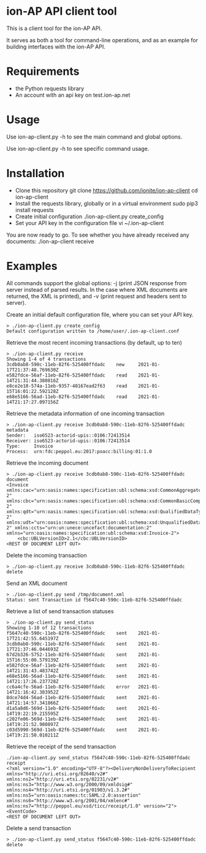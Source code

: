 # ion-AP API client tool

This is a client tool for the ion-AP API.

It serves as both a tool for command-line operations, and as an example
for building interfaces with the ion-AP API.

# Requirements

- the Python requests library
- An account with an api key on test.ion-ap.net

# Usage

Use ion-ap-client.py -h to see the main command and global options.

Use ion-ap-client.py <command> -h to see specific command usage.

# Installation

- Clone this repository
    git clone https://github.com/ionite/ion-ap-client
    cd ion-ap-client
- Install the requests library, globally or in a virtual environment
    sudo pip3 install requests
- Create initial configuration
    ./ion-ap-client.py create_config
- Set your API key in the configuration file
    vi ~/.ion-ap-client

You are now ready to go. To see whether you have already received
any documents:
    ./ion-ap-client receive

# Examples

All commands support the global options: -j (print JSON response from
server instead of parsed results. In the case where XML documents are
returned, the XML is printed), and -v (print request and headers
sent to server).

Create an initial default configuration file, where you can set your
API key.

    > ./ion-ap-client.py create_config
    Default configuration written to /home/user/.ion-ap-client.conf


Retrieve the most recent incoming transactions (by default, up to ten)

    > ./ion-ap-client.py receive
    Showing 1-4 of 4 transactions
    3cdb0ab8-590c-11eb-82f6-525400ffdadc    new     2021-01-17T21:37:48.769630Z
    e582fdce-56af-11eb-82f6-525400ffdadc    read    2021-01-14T21:31:44.380816Z
    e8ce2e18-574a-11eb-9357-40167ead2f63    read    2021-01-15T16:01:22.592128Z
    e68e5166-56ad-11eb-82f6-525400ffdadc    read    2021-01-14T21:17:27.097156Z

Retrieve the metadata information of one incoming transaction

    > ./ion-ap-client.py receive 3cdb0ab8-590c-11eb-82f6-525400ffdadc metadata
    Sender:   iso6523-actorid-upis::0106:72413514
    Receiver: iso6523-actorid-upis::0106:72413514
    Type:     Invoice
    Process:  urn:fdc:peppol.eu:2017:poacc:billing:01:1.0

Retrieve the incoming document

    > ./ion-ap-client.py receive 3cdb0ab8-590c-11eb-82f6-525400ffdadc document
    <Invoice xmlns:cac="urn:oasis:names:specification:ubl:schema:xsd:CommonAggregateComponents-2" xmlns:cbc="urn:oasis:names:specification:ubl:schema:xsd:CommonBasicComponents-2" xmlns:qdt="urn:oasis:names:specification:ubl:schema:xsd:QualifiedDataTypes-2" xmlns:udt="urn:oasis:names:specification:ubl:schema:xsd:UnqualifiedDataTypes-2" xmlns:ccts="urn:un:unece:uncefact:documentation:2" xmlns="urn:oasis:names:specification:ubl:schema:xsd:Invoice-2">
        <cbc:UBLVersionID>2.1</cbc:UBLVersionID>
    <REST OF DOCUMENT LEFT OUT>

Delete the incoming transaction

    > ./ion-ap-client.py receive 3cdb0ab8-590c-11eb-82f6-525400ffdadc delete


Send an XML document

    > ./ion-ap-client.py send /tmp/document.xml
    Status: sent Transaction id f5647c40-590c-11eb-82f6-525400ffdadc

Retrieve a list of send transaction statuses

    > ./ion-ap-client.py send_status
    Showing 1-10 of 12 transactions
    f5647c40-590c-11eb-82f6-525400ffdadc	sent	2021-01-17T21:42:55.645197Z
    3cdb0ab8-590c-11eb-82f6-525400ffdadc	sent	2021-01-17T21:37:46.044693Z
    67d2b326-5752-11eb-82f6-525400ffdadc	sent	2021-01-15T16:55:00.579139Z
    e582fdce-56af-11eb-82f6-525400ffdadc	sent	2021-01-14T21:31:43.483742Z
    e68e5166-56ad-11eb-82f6-525400ffdadc	sent	2021-01-14T21:17:26.237728Z
    cc6a4cfe-56ad-11eb-82f6-525400ffdadc	error	2021-01-14T21:16:42.383952Z
    8dce74d4-56ad-11eb-82f6-525400ffdadc	sent	2021-01-14T21:14:57.341866Z
    d1a5a8d6-569d-11eb-82f6-525400ffdadc	sent	2021-01-14T19:22:19.215595Z
    c202fe06-569d-11eb-82f6-525400ffdadc	sent	2021-01-14T19:21:52.980897Z
    c03d5990-569d-11eb-82f6-525400ffdadc	sent	2021-01-14T19:21:50.010211Z


Retrieve the receipt of the send transaction

    ./ion-ap-client.py send_status f5647c40-590c-11eb-82f6-525400ffdadc receipt
    <?xml version="1.0" encoding="UTF-8"?><DeliveryNonDeliveryToRecipient xmlns="http://uri.etsi.org/02640/v2#" xmlns:ns2="http://uri.etsi.org/02231/v2#" xmlns:ns3="http://www.w3.org/2000/09/xmldsig#" xmlns:ns4="http://uri.etsi.org/01903/v1.3.2#" xmlns:ns5="urn:oasis:names:tc:SAML:2.0:assertion" xmlns:ns6="http://www.w3.org/2001/04/xmlenc#" xmlns:ns7="http://peppol.eu/xsd/ticc/receipt/1.0" version="2"><EventCode>
    <REST OF DOCUMENT LEFT OUT>

Delete a send transaction 

    > ./ion-ap-client.py send_status f5647c40-590c-11eb-82f6-525400ffdadc delete

